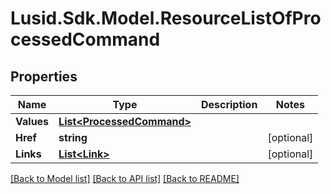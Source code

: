 
# Lusid.Sdk.Model.ResourceListOfProcessedCommand

## Properties

Name | Type | Description | Notes
------------ | ------------- | ------------- | -------------
**Values** | [**List&lt;ProcessedCommand&gt;**](ProcessedCommand.md) |  | 
**Href** | **string** |  | [optional] 
**Links** | [**List&lt;Link&gt;**](Link.md) |  | [optional] 

[[Back to Model list]](../README.md#documentation-for-models)
[[Back to API list]](../README.md#documentation-for-api-endpoints)
[[Back to README]](../README.md)

